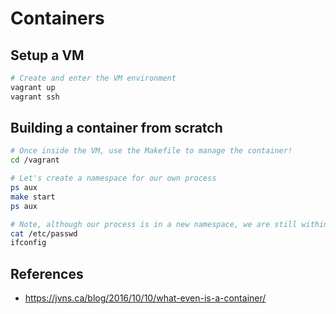 # Containers

## Setup a VM

```bash
# Create and enter the VM environment
vagrant up
vagrant ssh
```

## Building a container from scratch

```bash
# Once inside the VM, use the Makefile to manage the container!
cd /vagrant

# Let's create a namespace for our own process
ps aux
make start
ps aux

# Note, although our process is in a new namespace, we are still within the old user and network namespace. See results from below:
cat /etc/passwd
ifconfig
```

## References

- <https://jvns.ca/blog/2016/10/10/what-even-is-a-container/>
